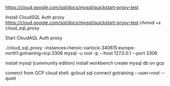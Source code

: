 
https://cloud.google.com/sql/docs/mysql/quickstart-proxy-test


Install CloudSQL Auth proxy 
https://cloud.google.com/sql/docs/mysql/quickstart-proxy-test
chmod +x cloud_sql_proxy

Start CloudAQL Auth proxy

./cloud_sql_proxy -instances=heroic-oarlock-340615:europe-north1:gotraining=tcp:3306
mysql -u root -p --host 127.0.0.1 --port 3306


install mysql (community edition)
install workbench
create mysql db on gcp

conenct from GCP cloud shell: gcloud sql connect gotraining --user=root --quiet

